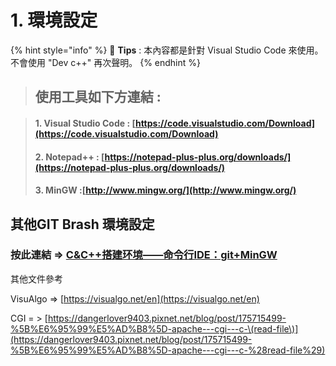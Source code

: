 # 1. 環境設定

{% hint style="info" %}
🧙 **Tips** : 本內容都是針對 Visual Studio Code 來使用。不會使用 "Dev c++" 再次聲明。
{% endhint %}

> ## 使用工具如下方連結  :

> #### 1. Visual Studio Code : [https://code.visualstudio.com/Download](https://code.visualstudio.com/Download)
>
> ####  2. Notepad++ : [https://notepad-plus-plus.org/downloads/](https://notepad-plus-plus.org/downloads/)
>
> ####  3. MinGW :[http://www.mingw.org/](http://www.mingw.org/)



## 其他GIT Brash 環境設定

### 按此連結 =&gt;   [C&C++搭建环境——命令行IDE：git+MinGW](https://blog.csdn.net/zxng_work/article/details/78515486#%E4%B8%8B%E8%BD%BD%E5%AE%89%E8%A3%85git%E4%B8%8Emingw)



其他文件參考

VisuAlgo =&gt; [https://visualgo.net/en](https://visualgo.net/en)

CGI = &gt; [https://dangerlover9403.pixnet.net/blog/post/175715499-%5B%E6%95%99%E5%AD%B8%5D-apache---cgi---c-\(read-file\)](https://dangerlover9403.pixnet.net/blog/post/175715499-%5B%E6%95%99%E5%AD%B8%5D-apache---cgi---c-%28read-file%29)





